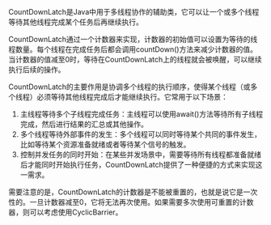 CountDownLatch是Java中用于多线程协作的辅助类，它可以让一个或多个线程等待其他线程完成某个任务后再继续执行。

CountDownLatch通过一个计数器来实现，计数器的初始值可以设置为等待的线程数量。每个线程在完成任务后都会调用countDown()方法来减少计数器的值。当计数器的值减至0时，等待在CountDownLatch上的线程就会被唤醒，可以继续执行后续的操作。

CountDownLatch的主要作用是协调多个线程的执行顺序，使得某个线程（或多个线程）必须等待其他线程完成后才能继续执行。它常用于以下场景：

1. 主线程等待多个子线程完成任务：主线程可以使用await()方法等待所有子线程完成，然后进行结果的汇总或其他操作。
2. 多个线程等待外部事件的发生：多个线程可以同时等待某个共同的事件发生，比如等待某个资源准备就绪或者等待某个信号的触发。
3. 控制并发任务的同时开始：在某些并发场景中，需要等待所有线程都准备就绪后才能同时开始执行任务，CountDownLatch提供了一种便捷的方式来实现这一需求。

需要注意的是，CountDownLatch的计数器是不能被重置的，也就是说它是一次性的。一旦计数器减至0，它将无法再次使用。如果需要多次使用可重置的计数器，则可以考虑使用CyclicBarrier。

